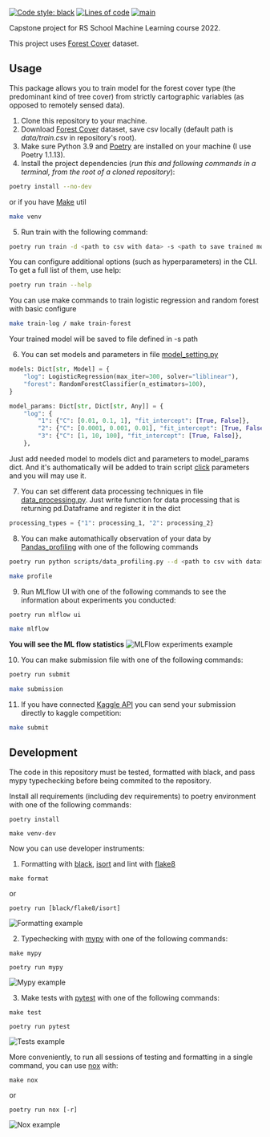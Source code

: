 [![Code style: black](https://img.shields.io/badge/code%20style-black-000000.svg)](https://github.com/psf/black)
[![Lines of code](https://img.shields.io/tokei/lines/github/swankyalex/RSschool_capstone_project)](https://github.com/swankyalex/RSschool_capstone_project/tree/master)
[![main](https://github.com/swankyalex/RSschool_capstone_project/actions/workflows/python-app.yml/badge.svg?branch=master)](https://github.com/swankyalex/RSschool_capstone_project/actions)

Сapstone project for RS School Machine Learning course 2022.

This project uses [Forest Cover](https://www.kaggle.com/competitions/forest-cover-type-prediction/data) dataset.


## Usage
This package allows you to train model for the forest cover type (the predominant kind of tree cover) from strictly cartographic variables 
(as opposed to remotely sensed data).
1. Clone this repository to your machine.
2. Download [Forest Cover](https://www.kaggle.com/competitions/forest-cover-type-prediction/data) dataset, save csv locally (default path is *data/train.csv* in repository's root).
3. Make sure Python 3.9 and [Poetry](https://python-poetry.org/docs/) are installed on your machine (I use Poetry 1.1.13).
4. Install the project dependencies (*run this and following commands in a terminal, from the root of a cloned repository*):
```sh
poetry install --no-dev
```
or if you have [Make](https://www.gnu.org/software/make/) util
```sh
make venv
```
5. Run train with the following command:
```sh
poetry run train -d <path to csv with data> -s <path to save trained model>
```
You can configure additional options (such as hyperparameters) in the CLI. To get a full list of them, use help:
```sh
poetry run train --help
```
You can use make commands to train logistic regression and random forest with basic configure
```sh
make train-log / make train-forest
```
Your trained model will be saved to file defined in -s path

6. You can set models and parameters in file [model_setting.py](https://github.com/swankyalex/RSschool_capstone_project/blob/master/src/forest_model/model_settings.py)
```python
models: Dict[str, Model] = {
    "log": LogisticRegression(max_iter=300, solver="liblinear"),
    "forest": RandomForestClassifier(n_estimators=100),
}

model_params: Dict[str, Dict[str, Any]] = {
    "log": {
        "1": {"C": [0.01, 0.1, 1], "fit_intercept": [True, False]},
        "2": {"C": [0.0001, 0.001, 0.01], "fit_intercept": [True, False]},
        "3": {"C": [1, 10, 100], "fit_intercept": [True, False]},
    },
```
Just add needed model to models dict and parameters to model_params dict. And it's authomatically will be added to train script [click](https://click.palletsprojects.com/en/8.1.x/) parameters and you will may use it.

7. You can set different data processing techniques in file [data_processing.py](https://github.com/swankyalex/RSschool_capstone_project/blob/master/src/forest_model/data_processing.py).
Just write function for data processing that is returning pd.Dataframe and register it in the dict
```python
processing_types = {"1": processing_1, "2": processing_2}
```

8. You can make automathically observation of your data by [Pandas_profiling](https://pandas-profiling.ydata.ai/docs/master/index.html) with one of the following commands
```sh
poetry run python scripts/data_profiling.py --d <path to csv with data>
```
```sh
make profile
```
9. Run MLflow UI with one of the following commands to see the information about experiments you conducted:
```sh
poetry run mlflow ui
```
```sh
make mlflow
```
**You will see the ML flow statistics**
![MLFlow experiments example](https://i.ibb.co/gbYNy9q/mlflow.png)

10. You can make submission file with one of the following commands:
```sh
poetry run submit
```
```sh
make submission
```
11. If you have connected [Kaggle API](https://www.kaggle.com/docs/api) you can send your submission directly to kaggle competition:
```sh
make submit
```

## Development

The code in this repository must be tested, formatted with black, and pass mypy typechecking before being commited to the repository.

Install all requirements (including dev requirements) to poetry environment with one of the following commands:
```
poetry install
```
```
make venv-dev
```
Now you can use developer instruments:
1. Formatting with [black](https://black.readthedocs.io/en/stable/), [isort](https://pycqa.github.io/isort/) and lint with [flake8](https://flake8.pycqa.org/en/latest/)
```
make format
```
or
```
poetry run [black/flake8/isort]
```
![Formatting example](https://i.ibb.co/tbfB5Vr/flake8.png)

2. Typechecking with [mypy](https://mypy.readthedocs.io/en/stable/) with one of the following commands:
```
make mypy
```
```
poetry run mypy
```
![Mypy example](https://i.ibb.co/pwx3Mjw/mypy.png)

3. Make tests with [pytest](https://docs.pytest.org/en/7.1.x/) with one of the following commands:
```
make test
```
```
poetry run pytest
```
![Tests example](https://i.ibb.co/wSZPSLS/tests.png)

More conveniently, to run all sessions of testing and formatting in a single command, you can use [nox](https://nox.thea.codes/en/stable/) with:
```
make nox
```
or
```
poetry run nox [-r]
```
![Nox example](https://i.ibb.co/0txKXqy/nox.png)



